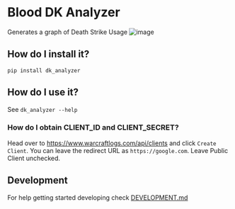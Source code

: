 # Blood DK Analyzer

Generates  a graph of Death Strike Usage
![image](https://user-images.githubusercontent.com/7005867/227306866-a6ba670c-d6d0-4988-97c1-eb2f3d3db4c6.png)


## How do I install it?

`pip install dk_analyzer`

## How do I use it?

See `dk_analyzer --help`

### How do I obtain CLIENT_ID and CLIENT_SECRET?

Head over to <https://www.warcraftlogs.com/api/clients> and click `Create Client`.
You can leave the redirect URL as `https://google.com`.
Leave Public Client unchecked.

## Development

For help getting started developing check [DEVELOPMENT.md](DEVELOPMENT.md)

